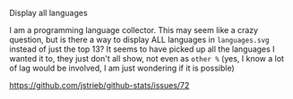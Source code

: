 <!-- TITLE1 !-->

<!-- Generate all languages !-->

<!-- TITLE2 !-->

Display all languages

<!-- BODY1 !-->

<!-- I am a programming language collector. This may seem like a crazy question, but is there a way to display ALL languages in `languages.svg` instead of just the top 13? It seems to have picked up all the languages I wanted it to, they just don't all show, not even as `other %` !-->

<!-- BODY2 !-->

I am a programming language collector. This may seem like a crazy question, but is there a way to display ALL languages in `languages.svg` instead of just the top 13? It seems to have picked up all the languages I wanted it to, they just don't all show, not even as `other %`
(yes, I know a lot of lag would be involved, I am just wondering if it is possible)

<!-- URL !-->
https://github.com/jstrieb/github-stats/issues/72
